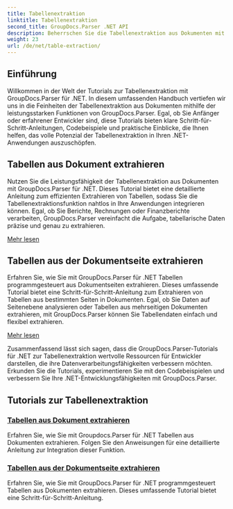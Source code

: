 ```yaml
---
title: Tabellenextraktion
linktitle: Tabellenextraktion
second_title: GroupDocs.Parser .NET API
description: Beherrschen Sie die Tabellenextraktion aus Dokumenten mit GroupDocs.Parser für .NET. Lernen Sie, Tabellen programmgesteuert für eine effiziente Datenverarbeitung zu extrahieren.
weight: 23
url: /de/net/table-extraction/
---
```

## Einführung

Willkommen in der Welt der Tutorials zur Tabellenextraktion mit GroupDocs.Parser für .NET. In diesem umfassenden Handbuch vertiefen wir uns in die Feinheiten der Tabellenextraktion aus Dokumenten mithilfe der leistungsstarken Funktionen von GroupDocs.Parser. Egal, ob Sie Anfänger oder erfahrener Entwickler sind, diese Tutorials bieten klare Schritt-für-Schritt-Anleitungen, Codebeispiele und praktische Einblicke, die Ihnen helfen, das volle Potenzial der Tabellenextraktion in Ihren .NET-Anwendungen auszuschöpfen.

## Tabellen aus Dokument extrahieren
Nutzen Sie die Leistungsfähigkeit der Tabellenextraktion aus Dokumenten mit GroupDocs.Parser für .NET. Dieses Tutorial bietet eine detaillierte Anleitung zum effizienten Extrahieren von Tabellen, sodass Sie die Tabellenextraktionsfunktion nahtlos in Ihre Anwendungen integrieren können. Egal, ob Sie Berichte, Rechnungen oder Finanzberichte verarbeiten, GroupDocs.Parser vereinfacht die Aufgabe, tabellarische Daten präzise und genau zu extrahieren.

[Mehr lesen](./extract-tables-from-document/)

## Tabellen aus der Dokumentseite extrahieren
Erfahren Sie, wie Sie mit GroupDocs.Parser für .NET Tabellen programmgesteuert aus Dokumentseiten extrahieren. Dieses umfassende Tutorial bietet eine Schritt-für-Schritt-Anleitung zum Extrahieren von Tabellen aus bestimmten Seiten in Dokumenten. Egal, ob Sie Daten auf Seitenebene analysieren oder Tabellen aus mehrseitigen Dokumenten extrahieren, mit GroupDocs.Parser können Sie Tabellendaten einfach und flexibel extrahieren.

[Mehr lesen](./extract-tables-from-document-page/)

Zusammenfassend lässt sich sagen, dass die GroupDocs.Parser-Tutorials für .NET zur Tabellenextraktion wertvolle Ressourcen für Entwickler darstellen, die ihre Datenverarbeitungsfähigkeiten verbessern möchten. Erkunden Sie die Tutorials, experimentieren Sie mit den Codebeispielen und verbessern Sie Ihre .NET-Entwicklungsfähigkeiten mit GroupDocs.Parser.
## Tutorials zur Tabellenextraktion
### [Tabellen aus Dokument extrahieren](./extract-tables-from-document/)
Erfahren Sie, wie Sie mit Groupdocs.Parser für .NET Tabellen aus Dokumenten extrahieren. Folgen Sie den Anweisungen für eine detaillierte Anleitung zur Integration dieser Funktion.
### [Tabellen aus der Dokumentseite extrahieren](./extract-tables-from-document-page/)
Erfahren Sie, wie Sie mit GroupDocs.Parser für .NET programmgesteuert Tabellen aus Dokumenten extrahieren. Dieses umfassende Tutorial bietet eine Schritt-für-Schritt-Anleitung.